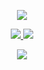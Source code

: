 <p align="center">
<a href="https://github.com/Lllp7/HNY"><img src="https://github-readme-stats.vercel.app/api/pin?username=HNYROBO&show_icons=true&theme=dracula&hide_border=true&repo=HNY-SERVER"></a>
</p>

<p align="center">
<a href="https://github.com/LLLP7/HNY--AI"><img src="https://hits.seeyoufarm.com/api/count/incr/badge.svg?url=https%3A%2F%2Fgithub.com%2FHNYROBOWorkflow%2F&count_bg=%232100FF&title_bg=%2300BBFF&icon=github.svg&icon_color=%23000000&title=Views&edge_flat=false" />
<img src="https://img.shields.io/badge/Version-1.0.0-blueviolet?&logo=github&style=plastic" /></a>
</p>

<p align="center">
<a href="https://telegram.me/HNY_xD"><img src="https://img.shields.io/badge/-H N Y-blue.svg?style=for-the-badge&logo=Telegram"></a>
</p>
